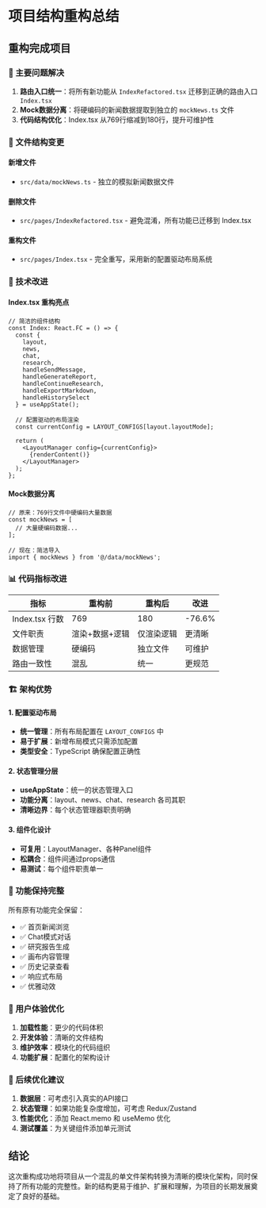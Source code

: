 # 项目结构重构总结

## 重构完成项目

### 🎯 主要问题解决
1. **路由入口统一**：将所有新功能从 `IndexRefactored.tsx` 迁移到正确的路由入口 `Index.tsx`
2. **Mock数据分离**：将硬编码的新闻数据提取到独立的 `mockNews.ts` 文件
3. **代码结构优化**：Index.tsx 从769行缩减到180行，提升可维护性

### 📁 文件结构变更

#### 新增文件
- `src/data/mockNews.ts` - 独立的模拟新闻数据文件

#### 删除文件
- `src/pages/IndexRefactored.tsx` - 避免混淆，所有功能已迁移到 Index.tsx

#### 重构文件
- `src/pages/Index.tsx` - 完全重写，采用新的配置驱动布局系统

### 🔧 技术改进

#### Index.tsx 重构亮点
```tsx
// 简洁的组件结构
const Index: React.FC = () => {
  const {
    layout,
    news,
    chat,
    research,
    handleSendMessage,
    handleGenerateReport,
    handleContinueResearch,
    handleExportMarkdown,
    handleHistorySelect
  } = useAppState();

  // 配置驱动的布局渲染
  const currentConfig = LAYOUT_CONFIGS[layout.layoutMode];
  
  return (
    <LayoutManager config={currentConfig}>
      {renderContent()}
    </LayoutManager>
  );
};
```

#### Mock数据分离
```tsx
// 原来：769行文件中硬编码大量数据
const mockNews = [
  // 大量硬编码数据...
];

// 现在：简洁导入
import { mockNews } from '@/data/mockNews';
```

### 📊 代码指标改进

| 指标 | 重构前 | 重构后 | 改进 |
|------|--------|--------|------|
| Index.tsx 行数 | 769 | 180 | -76.6% |
| 文件职责 | 渲染+数据+逻辑 | 仅渲染逻辑 | 更清晰 |
| 数据管理 | 硬编码 | 独立文件 | 可维护 |
| 路由一致性 | 混乱 | 统一 | 更规范 |

### 🏗️ 架构优势

#### 1. 配置驱动布局
- **统一管理**：所有布局配置在 `LAYOUT_CONFIGS` 中
- **易于扩展**：新增布局模式只需添加配置
- **类型安全**：TypeScript 确保配置正确性

#### 2. 状态管理分层
- **useAppState**：统一的状态管理入口
- **功能分离**：layout、news、chat、research 各司其职
- **清晰边界**：每个状态管理器职责明确

#### 3. 组件化设计
- **可复用**：LayoutManager、各种Panel组件
- **松耦合**：组件间通过props通信
- **易测试**：每个组件职责单一

### 🔄 功能保持完整

所有原有功能完全保留：
- ✅ 首页新闻浏览
- ✅ Chat模式对话
- ✅ 研究报告生成
- ✅ 画布内容管理
- ✅ 历史记录查看
- ✅ 响应式布局
- ✅ 优雅动效

### 📱 用户体验优化

1. **加载性能**：更少的代码体积
2. **开发体验**：清晰的文件结构
3. **维护效率**：模块化的代码组织
4. **功能扩展**：配置化的架构设计

### 🚀 后续优化建议

1. **数据层**：可考虑引入真实的API接口
2. **状态管理**：如果功能复杂度增加，可考虑 Redux/Zustand
3. **性能优化**：添加 React.memo 和 useMemo 优化
4. **测试覆盖**：为关键组件添加单元测试

## 结论

这次重构成功地将项目从一个混乱的单文件架构转换为清晰的模块化架构，同时保持了所有功能的完整性。新的结构更易于维护、扩展和理解，为项目的长期发展奠定了良好的基础。
